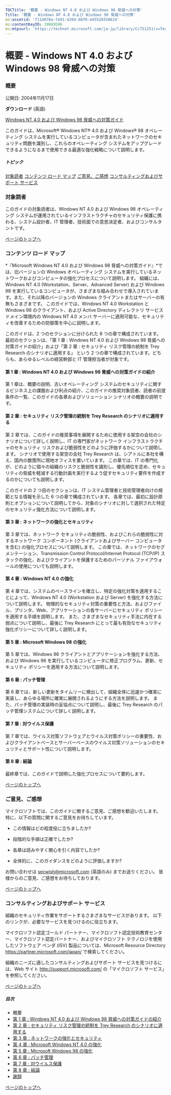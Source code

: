 ```yaml
---
TOCTitle: '概要 - Windows NT 4.0 および Windows 98 脅威への対策'
Title: '概要 - Windows NT 4.0 および Windows 98 脅威への対策'
ms:assetid: 'f114078a-7e91-4269-88f0-445520350634'
ms:contentKeyID: 19869586
ms:mtpsurl: 'https://technet.microsoft.com/ja-jp/library/Cc751251(v=TechNet.10)'
---
```


概要 - Windows NT 4.0 および Windows 98 脅威への対策
====================================================

### 概要

公開日: 2004年11月17日

**ダウンロード** (英語)

[Windows NT 4.0 および Windows 98 脅威への対策ガイド](http://go.microsoft.com/fwlink/?linkid=32049)

このガイドは、Microsoft® Windows NT® 4.0 および Windows® 98 オペレーティング システムを実行しているコンピュータが含まれたネットワークのセキュリティ問題を識別し、これらのオペレーティング システムをアップグレードできるようになるまで使用できる最適な強化戦略について説明します。

##### トピック

[](#edaa)[対象読者](#edaa)
[](#ecaa)[コンテンツ ロード マップ](#ecaa)
[](#ebaa)[ご意見、ご感想](#ebaa)
[](#eaaa)[コンサルティングおよびサポート サービス](#eaaa)

### 対象読者

このガイドの対象読者は、Windows NT 4.0 および Windows 98 オペレーティング システムが運用されているインフラストラクチャのセキュリティ保護に携わる、システム設計者、IT 管理者、技術面での意思決定者、およびコンサルタントです。

[](#mainsection)[ページのトップへ](#mainsection)

### コンテンツ ロード マップ

*『Microsoft Windows NT 4.0 および Windows 98 脅威への対策ガイド』*では、旧バージョンの Windows オペレーティング システムを実行しているネットワークおよびコンピュータの強化プロセスについて説明します。 組織には、Windows NT 4.0 (Workstation、Server、Advanced Server) および Windows 98 を実行しているコンピュータが、さまざまな組み合わせで導入されています。また、それ以降のバージョンの Windows クライアントまたはサーバーの有無もさまざまです。 このガイドでは、Windows NT 4.0 Workstation と Windows 98 のクライアント、および Active Directory ディレクトリ サービス ドメイン環境内の Windows NT 4.0 メンバ サーバーに適用可能な、セキュリティを改善するための防御策を中心に説明します。

このガイドは、2 つのセクションに分けられた 8 つの章で構成されています。 最初のセクションは、「第 1 章 : Windows NT 4.0 および Windows 98 脅威への対策ガイドの紹介」および「第 2 章 : セキュリティ リスク管理の統制を Trey Research のシナリオに適用する」 という 2 つの章で構成されています。どちらも、あらゆるレベルの経営幹部と IT 管理担当者が対象です。

#### 第 1 章 : Windows NT 4.0 および Windows 98 脅威への対策ガイドの紹介

第 1 章は、概要の説明、古いオペレーティング システムのセキュリティに関するビジネス上の課題および利点の紹介、このガイドの推奨対象読者、読者の前提条件の一覧、このガイドの各章およびソリューション シナリオの概要の説明です。

#### 第 2 章 : セキュリティ リスク管理の統制を Trey Research のシナリオに適用する

第 2 章では、このガイドの推奨事項を展開するために使用する架空の会社のシナリオについて詳しく説明し、IT の専門家がネットワーク インフラストラクチャのセキュリティ リスクおよび脆弱性をどのように評価するかについて説明します。 シナリオで使用する架空の会社 Trey Research は、シアトルに本社を構え、国内の数箇所に現地オフィスを置いています。 この章では、IT の専門化が、どのように個々の組織のリスクと脆弱性を識別し、優先順位を定め、セキュリティの脅威を軽減する行動計画を実行するよう促すセキュリティ要件を作成するのかについても説明します。

このガイドの 2 つ目のセクションは、IT システム管理者と技術管理者向けの規範となる情報を示した 6 つの章で構成されています。 各章では、最初に設計原則とオプションについて説明してから、対象のシナリオに対して選択された特定のセキュリティ強化方法について説明します。

#### 第 3 章 : ネットワークの強化とセキュリティ

第 3 章では、ネットワーク セキュリティの脆弱性、およびこれらの脆弱性に対するネットワーク コンポーネント (クライアントおよびサーバー コンピュータを含む) の強化プロセスについて説明します。 この章では、ネットワークのセグメンテーション、Transmission Control Protocol/Internet Protocol (TCP/IP) スタックの強化、およびクライアントを保護するためのパーソナル ファイアウォールの使用についても説明します。

#### 第 4 章 : Windows NT 4.0 の強化

第 4 章では、システムのベースラインを確立し、特定の強化対策を適用することによって、Windows NT 4.0 (Workstation および Server) を強化する方法について説明します。 物理的なセキュリティ対策の重要性と方法、およびファイル、プリンタ、Web、アプリケーションの各サーバーにセキュリティ ポリシーを適用する手順を説明します。 また、さまざまなセキュリティ手法に内在する弱点について説明し、最後に Trey Research にとって最も有効なセキュリティ強化ポリシーについて詳しく説明します。

#### 第 5 章 : Microsoft Windows 98 の強化

第 5 章では、Windows 98 クライアントとアプリケーションを強化する方法、および Windows 98 を実行しているコンピュータに修正プログラム、更新、セキュリティ ポリシーを適用する方法について説明します。

#### 第 6 章 : パッチ管理

第 6 章では、新しい更新をタイムリーに検出して、組織全体に迅速かつ確実に実装し、あらゆる場所に確実に展開されるようにする方法を説明します。 また、パッチ管理の実装時の妥協点について説明し、最後に Trey Research のパッチ管理システムについて詳しく説明します。

#### 第 7 章 : 対ウイルス保護

第 7 章では、ウイルス対策ソフトウェアとウイルス対策ポリシーの重要性、およびクライアントベースとサーバーベースのウイルス対策ソリューションのセキュリティとサポート性について説明します。

#### 第 8 章 : 結論

最終章では、このガイドで説明した強化プロセスについて要約します。

[](#mainsection)[ページのトップへ](#mainsection)

### ご意見、ご感想

マイクロソフトでは、このガイドに関するご意見、ご感想を歓迎いたします。 特に、以下の質問に関するご意見をお待ちしています。

-   この情報はどの程度役に立ちましたか?

-   段階的な手順は正確でしたか?

-   各章は読みやすく関心を引く内容でしたか?

-   全体的に、このガイダンスをどのように評価しますか?

お問い合わせは [secwish@microsoft.com](mailto:secwish@microsoft.com?subject=windows%20xp%20security%20guide) (英語のみ) までお送りください。 皆様からのご意見、ご感想をお待ちしております。

[](#mainsection)[ページのトップへ](#mainsection)

### コンサルティングおよびサポート サービス

組織のセキュリティ作業をサポートするさまざまなサービスがあります。 以下のリンクが、必要なサービスを見つけるのに役立ちます。

マイクロソフト認定ゴールド パートナー、マイクロソフト認定技術教育センター、マイクロソフト認定パートナー、およびマイクロソフト テクノロジを使用したソフトウェア ベンダ (ISV) 製品については、Microsoft Resource Directory <https://partner.microsoft.com/japan/> で検索してください。

組織のニーズに適したコンサルティングおよびサポート サービスを見つけるには、Web サイト <http://support.microsoft.com/> の「マイクロソフト サービス」を参照してください。

[](#mainsection)[ページのトップへ](#mainsection)

##### 目次

-   概要
-   [第 1 章 : Windows NT 4.0 および Windows 98 脅威への対策ガイドの紹介](https://technet.microsoft.com/ja-jp/library/bf8df11a-7fdd-44c6-9dfe-5ff119152225(v=TechNet.10))
-   [第 2 章 : セキュリティ リスク管理の統制を Trey Research のシナリオに適用する](https://technet.microsoft.com/ja-jp/library/0516c71f-2823-40e8-bcd4-ec70d9dcd6be(v=TechNet.10))
-   [第 3 章 : ネットワークの強化とセキュリティ](https://technet.microsoft.com/ja-jp/library/07edbad4-2c20-48b5-847f-c679b27a531a(v=TechNet.10))
-   [第 4 章 : Microsoft Windows NT 4.0 の強化](https://technet.microsoft.com/ja-jp/library/a72dc2af-e2c0-4e49-a476-8dfe316b8568(v=TechNet.10))
-   [第 5 章 : Microsoft Windows 98 の強化](https://technet.microsoft.com/ja-jp/library/c52ab396-b0b6-4401-b3a5-5cf4cb5896aa(v=TechNet.10))
-   [第 6 章 : パッチ管理](https://technet.microsoft.com/ja-jp/library/3dd26f5d-9ca4-49bd-9a17-d71356ff5cb2(v=TechNet.10))
-   [第 7 章 : 対ウイルス保護](https://technet.microsoft.com/ja-jp/library/0c5b006b-ff35-400c-982c-43e0bbe416e7(v=TechNet.10))
-   [第 8 章 : 結論](https://technet.microsoft.com/ja-jp/library/2a40ad33-7a75-414d-8a5e-611baab28492(v=TechNet.10))
-   [謝辞](https://technet.microsoft.com/ja-jp/library/2d051a1d-59c1-4fc3-ad04-6e8c7401afe4(v=TechNet.10))

[](#mainsection)[ページのトップへ](#mainsection)
